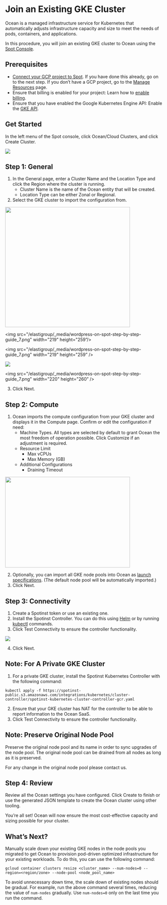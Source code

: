 # Join an Existing GKE Cluster

Ocean is a managed infrastructure service for Kubernetes that automatically adjusts infrastructure capacity and size to meet the needs of pods, containers, and applications.

In this procedure, you will join an existing GKE cluster to Ocean using the [Spot Console](http://console.spotinst.com/).

## Prerequisites

- [Connect your GCP project to Spot](connect-your-cloud-provider/gcp-project.md). If you have done this already, go on to the next step. If you don’t have a GCP project, go to the [Manage Resources](https://console.cloud.google.com/cloud-resource-manager?_ga=2.24189306.-1955943244.1544264785) page.
- Ensure that billing is enabled for your project: Learn how to [enable billing](https://cloud.google.com/billing/docs/how-to/modify-project).
- Ensure that you have enabled the Google Kubernetes Engine API: Enable the [GKE API](https://console.cloud.google.com/apis/library/container.googleapis.com?q=kubernetes%20engine&_ga=2.13270391.-1955943244.1544264785).

## Get Started

In the left menu of the Spot console, click Ocean/Cloud Clusters, and click Create Cluster.

<img src="/ocean/_media/gke-create-cluster.png" />

## Step 1: General

1. In the General page, enter a Cluster Name and the Location Type and click the Region where the cluster is running.
   - Cluster Name is the name of the Ocean entity that will be created.
   - Location Type can be either Zonal or Regional.
2. Select the GKE cluster to import the configuration from.

<img src="/ocean/_media/gke-general.png" width="400" height="384" />

<img src="/elastigroup/_media/wordpress-on-spot-step-by-step-guide_7.png" width="219" height="259”/>

<img src="/elastigroup/_media/wordpress-on-spot-step-by-step-guide_7.png" width="219" height="259” />

<img src="/elastigroup/_media/wordpress-on-spot-step-by-step-guide_7.png" />

<img src="/elastigroup/_media/wordpress-on-spot-step-by-step-guide_7.png" width="220" height="260” />

3. Click Next.

## Step 2: Compute

1. Ocean imports the compute configuration from your GKE cluster and displays it in the Compute page. Confirm or edit the configuration if need:
   - Machine Types.
     All types are selected by default to grant Ocean the most freedom of operation possible. Click Customize if an adjustment is required.
   - Resource Limit
     - Max vCPUs
     - Max Memory (GB)
   - Additional Configurations
     - Draining Timeout

<img src="/ocean/_media/gke-compute.png" width="400" height="290" />

2. Optionally, you can import all GKE node pools into Ocean as [launch specifications](features/launch-specifications.md). (The default node pool will be automatically imported.)
3. Click Next.

## Step 3: Connectivity

1. Create a Spotinst token or use an existing one.
2. Install the Spotinst Controller. You can do this using [Helm](tutorials/spot-kubernetes-controller/install-with-helm.md) or by running [kubectl](tutorials/spot-kubernetes-controller/install-with-kubectl.md) commands.
3. Click Test Connectivity to ensure the controller functionality.

<img src="/ocean/_media/gke-connectivity.png" />

4. Click Next.

## Note: For A Private GKE Cluster

1. For a private GKE cluster, install the Spotinst Kubernetes Controller with the following command:

`kubectl apply -f https://spotinst-public.s3.amazonaws.com/integrations/kubernetes/cluster-controller/spotinst-kubernetes-cluster-controller-gcr.yaml`

2. Ensure that your GKE cluster has NAT for the controller to be able to report information to the Ocean SaaS.
3. Click Test Connectivity to ensure the controller functionality.

## Note: Preserve Original Node Pool

Preserve the original node pool and its name in order to sync upgrades of the node pool. The original node pool can be drained from all nodes as long as it is preserved.

For any change in the original node pool please contact us.

## Step 4: Review

Review all the Ocean settings you have configured. Click Create to finish or use the generated JSON template to create the Ocean cluster using other tooling.

You’re all set! Ocean will now ensure the most cost-effective capacity and sizing possible for your cluster.

## What’s Next?

Manually scale down your existing GKE nodes in the node pools you migrated to get Ocean to provision pod-driven optimized infrastructure for your existing workloads. To do this, you can use the following command:

`gcloud container clusters resize <cluster_name> --num-nodes=0 --region=<region/zone> --node-pool <node_pool_name>`

To avoid unnecessary down time, the scale down of existing nodes should be gradual. For example, run the above command several times, reducing the value of `num-nodes` gradually. Use `num-nodes=0` only on the last time you run the command.
